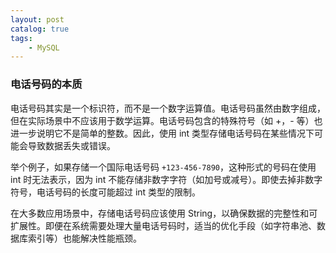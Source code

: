```yaml
---
layout: post   	
catalog: true 	
tags:
    - MySQL
---
```




### 电话号码的本质

电话号码其实是一个标识符，而不是一个数字运算值。电话号码虽然由数字组成，但在实际场景中不应该用于数学运算。电话号码包含的特殊符号（如 +，- 等）也进一步说明它不是简单的整数。因此，使用 int 类型存储电话号码在某些情况下可能会导致数据丢失或错误。

举个例子，如果存储一个国际电话号码 `+123-456-7890`，这种形式的号码在使用 int 时无法表示，因为 int 不能存储非数字字符（如加号或减号）。即使去掉非数字符号，电话号码的长度可能超过 int 类型的限制。

在大多数应用场景中，存储电话号码应该使用 String，以确保数据的完整性和可扩展性。即便在系统需要处理大量电话号码时，适当的优化手段（如字符串池、数据库索引等）也能解决性能瓶颈。